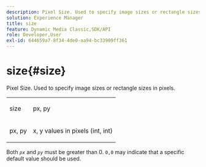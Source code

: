 ```yaml
---
description: Pixel Size. Used to specify image sizes or rectangle sizes in pixels.
solution: Experience Manager
title: size
feature: Dynamic Media Classic,SDK/API
role: Developer,User
exl-id: 644659a7-8f34-4de0-aa94-bc33909ff361
---
```

# size{#size}

Pixel Size. Used to specify image sizes or rectangle sizes in pixels.

<table id="simpletable_06761BED6FF14C2A83745A78B10D3419"> 
 <tr class="strow"> 
  <td class="stentry"> <p><span class="codeph"> <span class="varname"> size</span> </span> </p> </td> 
  <td class="stentry"> <p><span class="codeph"> <span class="varname"> px, py</span> </span> </p></td> 
 </tr> 
 <tr class="strow"> 
  <td class="stentry"> <p><span class="codeph"> <span class="varname"> px, py</span> </span> </p></td> 
  <td class="stentry"> <p>x, y values in pixels (int, int) </p></td> 
 </tr> 
</table>

Both *`px`* and *`py`* must be greater than 0. `0,0` may indicate that a specific default value should be used.
